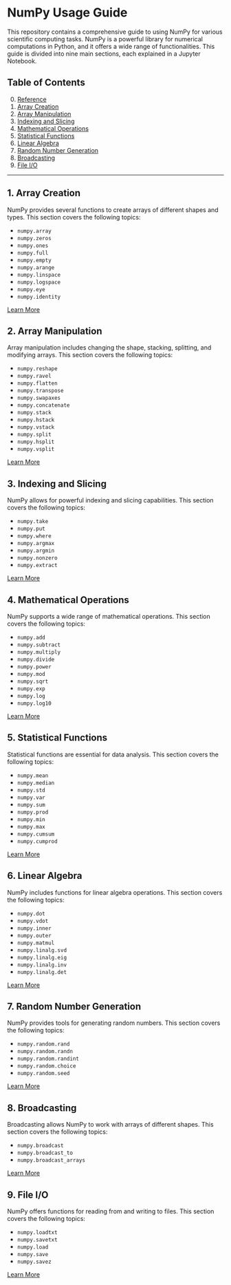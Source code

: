 # NumPy Usage Guide

This repository contains a comprehensive guide to using NumPy for various scientific computing tasks. NumPy is a powerful library for numerical computations in Python, and it offers a wide range of functionalities. This guide is divided into nine main sections, each explained in a Jupyter Notebook.

## Table of Contents

0. [Reference](https://numpy.org/doc/)
1. [Array Creation](01_array_creation.ipynb)
2. [Array Manipulation](02_array_manipulation.ipynb)
3. [Indexing and Slicing](03_indexing_slicing.ipynb)
4. [Mathematical Operations](04_math_operations.ipynb)
5. [Statistical Functions](05_statistical_functions.ipynb)
6. [Linear Algebra](06_linear_algebra.ipynb)
7. [Random Number Generation](07_random_numbers.ipynb)
8. [Broadcasting](08_broadcasting.ipynb)
9. [File I/O](09_file_io.ipynb)

---

## 1. Array Creation

NumPy provides several functions to create arrays of different shapes and types. This section covers the following topics:
- `numpy.array`
- `numpy.zeros`
- `numpy.ones`
- `numpy.full`
- `numpy.empty`
- `numpy.arange`
- `numpy.linspace`
- `numpy.logspace`
- `numpy.eye`
- `numpy.identity`

[Learn More](01_array_creation.ipynb)

## 2. Array Manipulation

Array manipulation includes changing the shape, stacking, splitting, and modifying arrays. This section covers the following topics:
- `numpy.reshape`
- `numpy.ravel`
- `numpy.flatten`
- `numpy.transpose`
- `numpy.swapaxes`
- `numpy.concatenate`
- `numpy.stack`
- `numpy.hstack`
- `numpy.vstack`
- `numpy.split`
- `numpy.hsplit`
- `numpy.vsplit`

[Learn More](02_array_manipulation.ipynb)

## 3. Indexing and Slicing

NumPy allows for powerful indexing and slicing capabilities. This section covers the following topics:
- `numpy.take`
- `numpy.put`
- `numpy.where`
- `numpy.argmax`
- `numpy.argmin`
- `numpy.nonzero`
- `numpy.extract`

[Learn More](03_indexing_slicing.ipynb)

## 4. Mathematical Operations

NumPy supports a wide range of mathematical operations. This section covers the following topics:
- `numpy.add`
- `numpy.subtract`
- `numpy.multiply`
- `numpy.divide`
- `numpy.power`
- `numpy.mod`
- `numpy.sqrt`
- `numpy.exp`
- `numpy.log`
- `numpy.log10`

[Learn More](04_math_operations.ipynb)

## 5. Statistical Functions

Statistical functions are essential for data analysis. This section covers the following topics:
- `numpy.mean`
- `numpy.median`
- `numpy.std`
- `numpy.var`
- `numpy.sum`
- `numpy.prod`
- `numpy.min`
- `numpy.max`
- `numpy.cumsum`
- `numpy.cumprod`

[Learn More](05_statistical_functions.ipynb)

## 6. Linear Algebra

NumPy includes functions for linear algebra operations. This section covers the following topics:
- `numpy.dot`
- `numpy.vdot`
- `numpy.inner`
- `numpy.outer`
- `numpy.matmul`
- `numpy.linalg.svd`
- `numpy.linalg.eig`
- `numpy.linalg.inv`
- `numpy.linalg.det`

[Learn More](06_linear_algebra.ipynb)

## 7. Random Number Generation

NumPy provides tools for generating random numbers. This section covers the following topics:
- `numpy.random.rand`
- `numpy.random.randn`
- `numpy.random.randint`
- `numpy.random.choice`
- `numpy.random.seed`

[Learn More](07_random_numbers.ipynb)

## 8. Broadcasting

Broadcasting allows NumPy to work with arrays of different shapes. This section covers the following topics:
- `numpy.broadcast`
- `numpy.broadcast_to`
- `numpy.broadcast_arrays`

[Learn More](08_broadcasting.ipynb)

## 9. File I/O

NumPy offers functions for reading from and writing to files. This section covers the following topics:
- `numpy.loadtxt`
- `numpy.savetxt`
- `numpy.load`
- `numpy.save`
- `numpy.savez`

[Learn More](09_file_io.ipynb)

